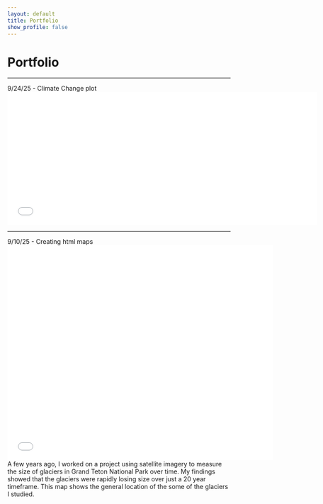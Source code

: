 ```yaml
---
layout: default
title: Portfolio
show_profile: false
---
```


# Portfolio
---
9/24/25 - Climate Change plot
<embed type="text/html" src="/img/boulder_temp_plot.html" width="700" height="300">

---
9/10/25 - Creating html maps
<embed type="text/html" src="/img/glacier.html" width="600" height="485">
A few years ago, I worked on a project using satellite imagery to measure the size of glaciers in Grand Teton National Park over time. My findings showed that the glaciers were rapidly losing size over just a 20 year timeframe. This map shows the general location of the some of the glaciers I studied. 

